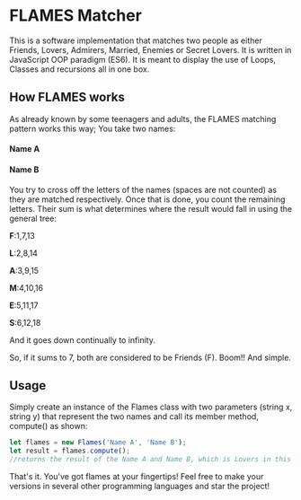# FLAMES Matcher
This is a software implementation that matches two people as either Friends, Lovers, Admirers, Married, Enemies or Secret Lovers. It is written in JavaScript OOP paradigm (ES6).
It is meant to display the use of Loops, Classes and recursions all in one box.

## How FLAMES works
As already known by some teenagers and adults, the FLAMES matching pattern works this way;
You take two names:

#### Name A
#### Name B
You try to cross off the letters of the names (spaces are not counted) as they are matched respectively. Once that is done, you count the remaining letters. Their sum is what determines where the result would fall in using the general tree:

**F**:1,7,13

**L**:2,8,14

**A**:3,9,15

**M**:4,10,16

**E**:5,11,17

**S**:6,12,18

And it goes down continually to infinity.

So, if it sums to 7, both are considered to be Friends (F).
Boom!! And simple.

## Usage
Simply create an instance of the Flames class with two parameters (string x, string y) that represent the two names and call its member method, compute() as shown:
```js
let flames = new Flames('Name A', 'Name B');
let result = flames.compute();
//returns the result of the Name A and Name B, which is Lovers in this case.
```
That's it. You've got flames at your fingertips!
Feel free to make your versions in several other programming languages and star the project!
